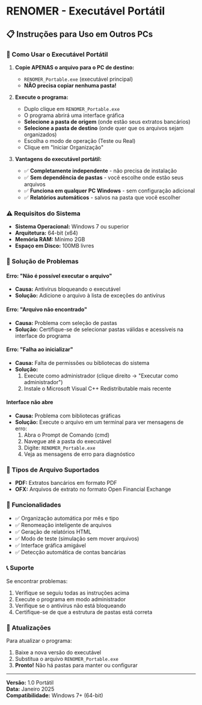 # RENOMER - Executável Portátil

## 📋 Instruções para Uso em Outros PCs

### 🚀 Como Usar o Executável Portátil

1. **Copie APENAS o arquivo para o PC de destino:**
   - `RENOMER_Portable.exe` (executável principal)
   - **NÃO precisa copiar nenhuma pasta!**

2. **Execute o programa:**
   - Duplo clique em `RENOMER_Portable.exe`
   - O programa abrirá uma interface gráfica
   - **Selecione a pasta de origem** (onde estão seus extratos bancários)
   - **Selecione a pasta de destino** (onde quer que os arquivos sejam organizados)
   - Escolha o modo de operação (Teste ou Real)
   - Clique em "Iniciar Organização"

3. **Vantagens do executável portátil:**
   - ✅ **Completamente independente** - não precisa de instalação
   - ✅ **Sem dependência de pastas** - você escolhe onde estão seus arquivos
   - ✅ **Funciona em qualquer PC Windows** - sem configuração adicional
   - ✅ **Relatórios automáticos** - salvos na pasta que você escolher

### ⚠️ Requisitos do Sistema

- **Sistema Operacional:** Windows 7 ou superior
- **Arquitetura:** 64-bit (x64)
- **Memória RAM:** Mínimo 2GB
- **Espaço em Disco:** 100MB livres

### 🔧 Solução de Problemas

#### Erro: "Não é possível executar o arquivo"
- **Causa:** Antivírus bloqueando o executável
- **Solução:** Adicione o arquivo à lista de exceções do antivírus

#### Erro: "Arquivo não encontrado"
- **Causa:** Problema com seleção de pastas
- **Solução:** Certifique-se de selecionar pastas válidas e acessíveis na interface do programa

#### Erro: "Falha ao inicializar"
- **Causa:** Falta de permissões ou bibliotecas do sistema
- **Solução:** 
  1. Execute como administrador (clique direito → "Executar como administrador")
  2. Instale o Microsoft Visual C++ Redistributable mais recente

#### Interface não abre
- **Causa:** Problema com bibliotecas gráficas
- **Solução:** Execute o arquivo em um terminal para ver mensagens de erro:
  1. Abra o Prompt de Comando (cmd)
  2. Navegue até a pasta do executável
  3. Digite: `RENOMER_Portable.exe`
  4. Veja as mensagens de erro para diagnóstico

### 📁 Tipos de Arquivo Suportados

- **PDF:** Extratos bancários em formato PDF
- **OFX:** Arquivos de extrato no formato Open Financial Exchange

### 🎯 Funcionalidades

- ✅ Organização automática por mês e tipo
- ✅ Renomeação inteligente de arquivos
- ✅ Geração de relatórios HTML
- ✅ Modo de teste (simulação sem mover arquivos)
- ✅ Interface gráfica amigável
- ✅ Detecção automática de contas bancárias

### 📞 Suporte

Se encontrar problemas:
1. Verifique se seguiu todas as instruções acima
2. Execute o programa em modo administrador
3. Verifique se o antivírus não está bloqueando
4. Certifique-se de que a estrutura de pastas está correta

### 🔄 Atualizações

Para atualizar o programa:
1. Baixe a nova versão do executável
2. Substitua o arquivo `RENOMER_Portable.exe`
3. **Pronto!** Não há pastas para manter ou configurar

---

**Versão:** 1.0 Portátil  
**Data:** Janeiro 2025  
**Compatibilidade:** Windows 7+ (64-bit)